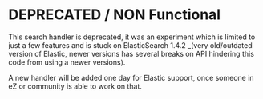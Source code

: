 # DEPRECATED / NON Functional

This search handler is deprecated, it was an experiment which is limited to just a few features and is stuck on
ElasticSearch 1.4.2 _(very old/outdated version of Elastic, newer versions has several breaks on API hindering
this code from using a newer versions).

A new handler will be added one day for Elastic support, once someone in eZ or community is able to work on that.
